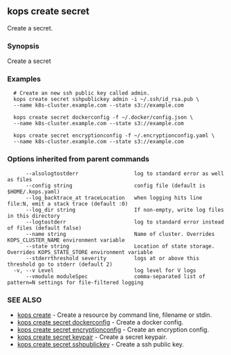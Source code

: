 
<!--- This file is automatically generated by make gen-cli-docs; changes should be made in the go CLI command code (under cmd/kops) -->

## kops create secret

Create a secret.

### Synopsis


Create a secret

### Examples

```
  # Create an new ssh public key called admin.
  kops create secret sshpublickey admin -i ~/.ssh/id_rsa.pub \
  --name k8s-cluster.example.com --state s3://example.com
  
  kops create secret dockerconfig -f ~/.docker/config.json \
  --name k8s-cluster.example.com --state s3://example.com
  
  kops create secret encryptionconfig -f ~/.encryptionconfig.yaml \
  --name k8s-cluster.example.com --state s3://example.com
```

### Options inherited from parent commands

```
      --alsologtostderr                  log to standard error as well as files
      --config string                    config file (default is $HOME/.kops.yaml)
      --log_backtrace_at traceLocation   when logging hits line file:N, emit a stack trace (default :0)
      --log_dir string                   If non-empty, write log files in this directory
      --logtostderr                      log to standard error instead of files (default false)
      --name string                      Name of cluster. Overrides KOPS_CLUSTER_NAME environment variable
      --state string                     Location of state storage. Overrides KOPS_STATE_STORE environment variable
      --stderrthreshold severity         logs at or above this threshold go to stderr (default 2)
  -v, --v Level                          log level for V logs
      --vmodule moduleSpec               comma-separated list of pattern=N settings for file-filtered logging
```

### SEE ALSO
* [kops create](kops_create.md)	 - Create a resource by command line, filename or stdin.
* [kops create secret dockerconfig](kops_create_secret_dockerconfig.md)	 - Create a docker config.
* [kops create secret encryptionconfig](kops_create_secret_encryptionconfig.md)	 - Create an encryption config.
* [kops create secret keypair](kops_create_secret_keypair.md)	 - Create a secret keypair.
* [kops create secret sshpublickey](kops_create_secret_sshpublickey.md)	 - Create a ssh public key.

